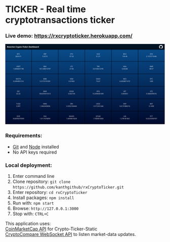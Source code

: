 <h1>TICKER - Real time cryptotransactions ticker</h1>

<h3>Live demo: <a href="https://rxcryptoticker.herokuapp.com/">https://rxcryptoticker.herokuapp.com/</a></h3>

<img src="docs/img/Reactive_Crypto_Ticker_Dashboard_Snapshot.png">

<h3>Requirements:</h3>
<ul>
  <li><a href="https://git-scm.com">Git</a> and <a href="https://nodejs.org">Node</a> installed</li>
  <li>No API keys required</li>
</ul>

<h3>Local deployment:</h3>
<ol>
  <li>Enter command line</li>
  <li>Clone repository: <code>git clone https://github.com/kanthgithub/rxCryptoTicker.git</code></li>
  <li>Enter repository: <code>cd rxCryptoTicker</code></li>
  <li>Install packages: <code>npm install</code></li>
  <li>Run with: <code>npm start</code></li>
  <li>Browse: <code>http://127.0.0.1:3000</code></li>
  <li>Stop with: <code>CTRL+C</code></li>
</ol>

<p>This application uses: <br/>
 <a href="https://coinmarketcap.com/api/">CoinMarketCap API</a> for Crypto-Ticker-Static <br/>
 <a href="https://www.cryptocompare.com/api">CryptoCompare WebSocket API</a> to listen market-data updates.</p>

